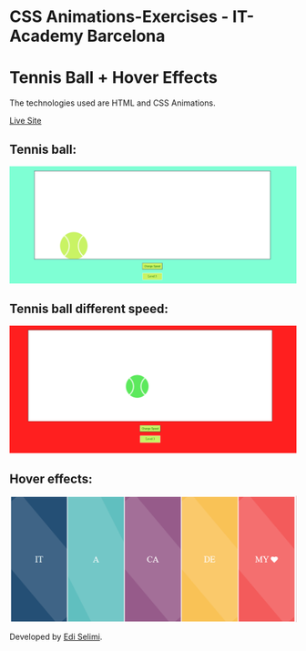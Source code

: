 # CSS Animations-Exercises - IT-Academy Barcelona

# Tennis Ball + Hover Effects

The technologies used are HTML and CSS Animations.

[Live Site](https://japan-traveling-website-template.netlify.app/)


## Tennis ball:
![Alt text](./assets/media/picture1.png?raw=true "Layout")


## Tennis ball different speed:
![Alt text](./assets/media/picture2.png?raw=true "Layout")


## Hover effects:
![Alt text](./assets/media/picture3.png?raw=true "Layout")




Developed by [Edi Selimi](https://ediselimi.com/).